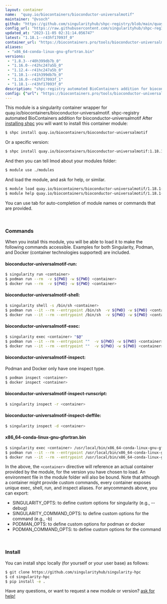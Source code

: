 ```yaml
---
layout: container
name:  "quay.io/biocontainers/bioconductor-universalmotif"
maintainer: "@vsoch"
github: "https://github.com/singularityhub/shpc-registry/blob/main/quay.io/biocontainers/bioconductor-universalmotif/container.yaml"
config_url: "https://raw.githubusercontent.com/singularityhub/shpc-registry/main/quay.io/biocontainers/bioconductor-universalmotif/container.yaml"
updated_at: "2023-11-05 02:31:14.056747"
latest: "1.18.1--r43hf17093f_0"
container_url: "https://biocontainers.pro/tools/bioconductor-universalmotif"
aliases:
 - "x86_64-conda-linux-gnu-gfortran.bin"
versions:
 - "1.8.3--r40h399db7b_0"
 - "1.16.0--r42hc247a5b_0"
 - "1.12.4--r41hc247a5b_0"
 - "1.10.1--r41h399db7b_0"
 - "1.16.0--r42hf17093f_1"
 - "1.18.1--r43hf17093f_0"
description: "shpc-registry automated BioContainers addition for bioconductor-universalmotif"
config: {"url": "https://biocontainers.pro/tools/bioconductor-universalmotif", "maintainer": "@vsoch", "description": "shpc-registry automated BioContainers addition for bioconductor-universalmotif", "latest": {"1.18.1--r43hf17093f_0": "sha256:3594f2459a9ff73af27163d7371f831453502e300ed8d728fe79b0797897d3ef"}, "tags": {"1.8.3--r40h399db7b_0": "sha256:e67048bda7783467b120c6d37b18c6bb5aecd6fe27c1ae77fc458b2801f2d8aa", "1.16.0--r42hc247a5b_0": "sha256:0f36d763035a923c86edc7d4d6d8b8aa0a05a84b0b15744087c38c78e7976cee", "1.12.4--r41hc247a5b_0": "sha256:7c5949aef3c01553085419316a020e90e2f6eb7589cfe34c8fdd3b2d3da01fc5", "1.10.1--r41h399db7b_0": "sha256:0b9714f615654ccded1de0f546f77117644a116ac240742c8b84c498675bd19e", "1.16.0--r42hf17093f_1": "sha256:18c991a2917e7fcfddf197eda08835f017760da3b6e070224ea78a1392b8242d", "1.18.1--r43hf17093f_0": "sha256:3594f2459a9ff73af27163d7371f831453502e300ed8d728fe79b0797897d3ef"}, "docker": "quay.io/biocontainers/bioconductor-universalmotif", "aliases": {"x86_64-conda-linux-gnu-gfortran.bin": "/usr/local/bin/x86_64-conda-linux-gnu-gfortran.bin"}}
---
```


This module is a singularity container wrapper for quay.io/biocontainers/bioconductor-universalmotif.
shpc-registry automated BioContainers addition for bioconductor-universalmotif
After [installing shpc](#install) you will want to install this container module:


```bash
$ shpc install quay.io/biocontainers/bioconductor-universalmotif
```

Or a specific version:

```bash
$ shpc install quay.io/biocontainers/bioconductor-universalmotif:1.18.1--r43hf17093f_0
```

And then you can tell lmod about your modules folder:

```bash
$ module use ./modules
```

And load the module, and ask for help, or similar.

```bash
$ module load quay.io/biocontainers/bioconductor-universalmotif/1.18.1--r43hf17093f_0
$ module help quay.io/biocontainers/bioconductor-universalmotif/1.18.1--r43hf17093f_0
```

You can use tab for auto-completion of module names or commands that are provided.

<br>

### Commands

When you install this module, you will be able to load it to make the following commands accessible.
Examples for both Singularity, Podman, and Docker (container technologies supported) are included.

#### bioconductor-universalmotif-run:

```bash
$ singularity run <container>
$ podman run --rm  -v ${PWD} -w ${PWD} <container>
$ docker run --rm  -v ${PWD} -w ${PWD} <container>
```

#### bioconductor-universalmotif-shell:

```bash
$ singularity shell -s /bin/sh <container>
$ podman run --it --rm --entrypoint /bin/sh  -v ${PWD} -w ${PWD} <container>
$ docker run --it --rm --entrypoint /bin/sh  -v ${PWD} -w ${PWD} <container>
```

#### bioconductor-universalmotif-exec:

```bash
$ singularity exec <container> "$@"
$ podman run --it --rm --entrypoint ""  -v ${PWD} -w ${PWD} <container> "$@"
$ docker run --it --rm --entrypoint ""  -v ${PWD} -w ${PWD} <container> "$@"
```

#### bioconductor-universalmotif-inspect:

Podman and Docker only have one inspect type.

```bash
$ podman inspect <container>
$ docker inspect <container>
```

#### bioconductor-universalmotif-inspect-runscript:

```bash
$ singularity inspect -r <container>
```

#### bioconductor-universalmotif-inspect-deffile:

```bash
$ singularity inspect -d <container>
```


#### x86_64-conda-linux-gnu-gfortran.bin

```bash
$ singularity exec <container> /usr/local/bin/x86_64-conda-linux-gnu-gfortran.bin
$ podman run --it --rm --entrypoint /usr/local/bin/x86_64-conda-linux-gnu-gfortran.bin   -v ${PWD} -w ${PWD} <container> -c " $@"
$ docker run --it --rm --entrypoint /usr/local/bin/x86_64-conda-linux-gnu-gfortran.bin   -v ${PWD} -w ${PWD} <container> -c " $@"
```



In the above, the `<container>` directive will reference an actual container provided
by the module, for the version you have chosen to load. An environment file in the
module folder will also be bound. Note that although a container
might provide custom commands, every container exposes unique exec, shell, run, and
inspect aliases. For anycommands above, you can export:

 - SINGULARITY_OPTS: to define custom options for singularity (e.g., --debug)
 - SINGULARITY_COMMAND_OPTS: to define custom options for the command (e.g., -b)
 - PODMAN_OPTS: to define custom options for podman or docker
 - PODMAN_COMMAND_OPTS: to define custom options for the command

<br>

### Install

You can install shpc locally (for yourself or your user base) as follows:

```bash
$ git clone https://github.com/singularityhub/singularity-hpc
$ cd singularity-hpc
$ pip install -e .
```

Have any questions, or want to request a new module or version? [ask for help!](https://github.com/singularityhub/singularity-hpc/issues)